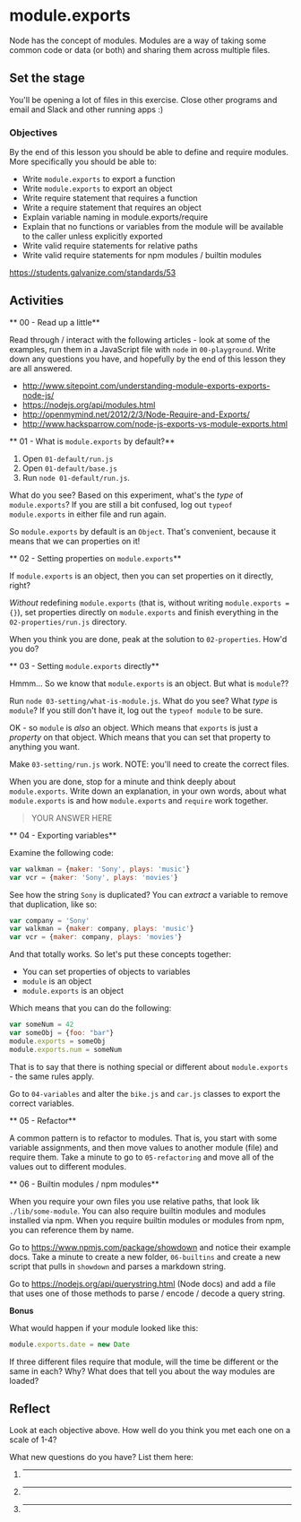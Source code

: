 # module.exports

Node has the concept of modules.  Modules are a way of taking some common code or data (or both) and sharing them across multiple files.

## Set the stage

You'll be opening a lot of files in this exercise.  Close other programs and email and Slack and other running apps :)

### Objectives

By the end of this lesson you should be able to define and require modules.  More specifically you should be able to:

- Write `module.exports` to export a function
- Write `module.exports` to export an object
- Write require statement that requires a function
- Write a require statement that requires an object
- Explain variable naming in module.exports/require
- Explain that no functions or variables from the module will be available to the caller unless explicitly exported
- Write valid require statements for relative paths
- Write valid require statements for npm modules / builtin modules

https://students.galvanize.com/standards/53

## Activities

** 00 - Read up a little**

Read through / interact with the following articles - look at some of the examples, run them in a JavaScript file with `node` in `00-playground`.  Write down any questions you have, and hopefully by the end of this lesson they are all answered.

- http://www.sitepoint.com/understanding-module-exports-exports-node-js/
- https://nodejs.org/api/modules.html
- http://openmymind.net/2012/2/3/Node-Require-and-Exports/
- http://www.hacksparrow.com/node-js-exports-vs-module-exports.html

** 01 - What is `module.exports` by default?**

1. Open `01-default/run.js`
1. Open `01-default/base.js`
1. Run `node 01-default/run.js`.  

What do you see?  Based on this experiment, what's the _type_ of `module.exports`?  If you are still a bit confused, log out `typeof module.exports` in either file and run again.

So `module.exports` by default is an `Object`.  That's convenient, because it means that we can properties on it!

** 02 - Setting properties on `module.exports`**

If `module.exports` is an object, then you can set properties on it directly, right?

_Without_ redefining `module.exports` (that is, without writing `module.exports = {}`), set properties directly on `module.exports` and finish everything in the `02-properties/run.js` directory.

When you think you are done, peak at the solution to `02-properties`.  How'd you do?

** 03 - Setting `module.exports` directly**

Hmmm...  So we know that `module.exports` is an object.  But what is `module`??

Run `node 03-setting/what-is-module.js`.  What do you see?  What _type_ is `module`?  If you still don't have it, log out the `typeof module` to be sure.

OK - so `module` is _also_ an object.  Which means that `exports` is just a _property_ on that object.  Which means that you can set that property to anything you want.

Make `03-setting/run.js` work.  NOTE: you'll need to create the correct files.

When you are done, stop for a minute and think deeply about `module.exports`.  Write down an explanation, in your own words, about what `module.exports` is and how `module.exports` and `require` work together.

> YOUR ANSWER HERE

** 04 - Exporting variables**

Examine the following code:

```js
var walkman = {maker: 'Sony', plays: 'music'}
var vcr = {maker: 'Sony', plays: 'movies'}
```

See how the string `Sony` is duplicated?  You can _extract_ a variable to remove that duplication, like so:

```js
var company = 'Sony'
var walkman = {maker: company, plays: 'music'}
var vcr = {maker: company, plays: 'movies'}
```

And that totally works.  So let's put these concepts together:

- You can set properties of objects to variables
- `module` is an object
- `module.exports` is an object

Which means that you can do the following:

```js
var someNum = 42
var someObj = {foo: "bar"}
module.exports = someObj
module.exports.num = someNum
```

That is to say that there is nothing special or different about `module.exports` - the same rules apply.

Go to `04-variables` and alter the `bike.js` and `car.js` classes to export the correct variables.

** 05 - Refactor**

A common pattern is to refactor to modules.  That is, you start with some variable assignments, and then move values to another module (file) and require them.  Take a minute to go to `05-refactoring` and move all of the values out to different modules.

** 06 - Builtin modules / npm modules**

When you require your own files you use relative paths, that look lik `./lib/some-module`.  You can also require builtin modules and modules installed via npm.  When you require builtin modules or modules from npm, you can reference them by name.

Go to https://www.npmjs.com/package/showdown and notice their example docs.  Take a minute to create a new folder, `06-builtins` and create a new script that pulls in `showdown` and parses a markdown string.

Go to https://nodejs.org/api/querystring.html (Node docs) and add a file that uses one of those methods to parse / encode / decode a query string.

**Bonus**

What would happen if your module looked like this:

```js
module.exports.date = new Date
```

If three different files require that module, will the time be different or the same in each?  Why?  What does that tell you about the way modules are loaded?

## Reflect

Look at each objective above.  How well do you think you met each one on a scale of 1-4?

What new questions do you have?  List them here:

1. ______
1. ______
1. ______
